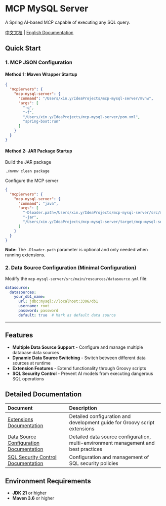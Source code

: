 # MCP MySQL Server

A Spring AI-based MCP capable of executing any SQL query.

[中文文档](README.md) | [English Documentation](README_EN.md)

## Quick Start

### 1. MCP JSON Configuration

#### Method 1: Maven Wrapper Startup

```json
{
  "mcpServers": {
    "mcp-mysql-server": {
      "command": "/Users/xin.y/IdeaProjects/mcp-mysql-server/mvnw",
      "args": [
        "-q",
        "-f",
        "/Users/xin.y/IdeaProjects/mcp-mysql-server/pom.xml",
        "spring-boot:run"
      ]
    }
  }
}
```

#### Method 2: JAR Package Startup

Build the JAR package

```bash
./mvnw clean package
```

Configure the MCP server

```json
{
  "mcpServers": {
    "mcp-mysql-server": {
      "command": "java",
      "args": [
        "-Dloader.path=/Users/xin.y/IdeaProjects/mcp-mysql-server/src/main/resources/groovy",
        "-jar",
        "/Users/xin.y/IdeaProjects/mcp-mysql-server/target/mcp-mysql-server-0.0.1-SNAPSHOT.jar"
      ]
    }
  }
}
```

**Note:** The `-Dloader.path` parameter is optional and only needed when running extensions.

### 2. Data Source Configuration (Minimal Configuration)

Modify the `mcp-mysql-server/src/main/resources/datasource.yml` file:

```yaml
datasource:
  datasources:
    your_db1_name:
      url: jdbc:mysql://localhost:3306/db1
      username: root
      password: password
      default: true  # Mark as default data source
```

---

## Features

- **Multiple Data Source Support** - Configure and manage multiple database data sources
- **Dynamic Data Source Switching** - Switch between different data sources at runtime
- **Extension Features** - Extend functionality through Groovy scripts
- **SQL Security Control** - Prevent AI models from executing dangerous SQL operations

## Detailed Documentation

| Document                                                    | Description                                                                         |
|:------------------------------------------------------------|:------------------------------------------------------------------------------------|
| [Extensions Documentation](EXTENSIONS_EN.md)                | Detailed configuration and development guide for Groovy script extensions           |
| [Data Source Configuration Documentation](DATASOURCE_EN.md) | Detailed data source configuration, multi-environment management and best practices |
| [SQL Security Control Documentation](SQL_SECURITY_EN.md)    | Configuration and management of SQL security policies                               |

## Environment Requirements

- **JDK 21** or higher
- **Maven 3.6** or higher
